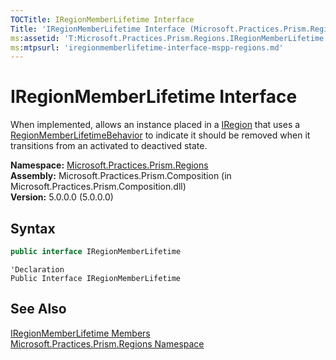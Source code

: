 ```yaml
---
TOCTitle: IRegionMemberLifetime Interface
Title: 'IRegionMemberLifetime Interface (Microsoft.Practices.Prism.Regions)'
ms:assetid: 'T:Microsoft.Practices.Prism.Regions.IRegionMemberLifetime'
ms:mtpsurl: 'iregionmemberlifetime-interface-mspp-regions.md'
---
```


# IRegionMemberLifetime Interface

When implemented, allows an instance placed in a [IRegion](/patterns-practices/reference/iregion-interface-mspp-regions) that uses a [RegionMemberLifetimeBehavior](/patterns-practices/reference/regionmemberlifetimebehavior-class-mspp-regions-behaviors) to indicate it should be removed when it transitions from an activated to deactived state.

**Namespace:** [Microsoft.Practices.Prism.Regions](/patterns-practices/reference/mspp-regions-namespace)<br/>
**Assembly:** Microsoft.Practices.Prism.Composition (in Microsoft.Practices.Prism.Composition.dll)<br/>
**Version:** 5.0.0.0 (5.0.0.0)

## Syntax
```C#
public interface IRegionMemberLifetime
```

```VB
'Declaration
Public Interface IRegionMemberLifetime
```

## See Also

[IRegionMemberLifetime Members](/patterns-practices/reference/iregionmemberlifetime-members-mspp-regions)<br/>
[Microsoft.Practices.Prism.Regions Namespace](/patterns-practices/reference/mspp-regions-namespace)<br/>